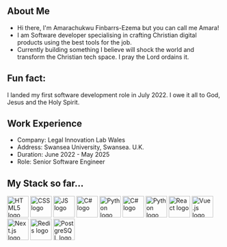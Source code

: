 ## About Me
- Hi there, I'm Amarachukwu Finbarrs-Ezema but you can call me Amara!
- I am Software developer specialising in crafting Christian digital products using the best tools for the job.
- Currently building something I believe will shock the world and transform the Christian tech space. I pray the Lord ordains it.

## Fun fact: 
I landed my first software development role in July 2022. I owe it all to God, Jesus and the Holy Spirit.

## Work Experience
- Company: Legal Innovation Lab Wales
- Address: Swansea University, Swansea. U.K.
- Duration: June 2022 - May 2025
- Role: Senior Software Engineer

## My Stack so far...

<img src="Images\html5-icon.png" alt="HTML5 logo" width="50" height="50" /> <img src="Images\css.png" alt="CSS logo" width="50" height="50" /> <img src="Images\JavaScript-logo.png" alt="JS logo" width="50" height="50" /> <img src="Images\c-logo-4.png" alt="C# logo" width="50" height="50" /> <img src="Images\python-2.png" alt="Python logo" width="50" height="50" /> <img src="Images\Rails.png" alt="C# logo" width="50" height="50" /> <img src="Images\ruby.png" alt="Python logo" width="50" height="50" /> <img src="https://upload.wikimedia.org/wikipedia/commons/a/a7/React-icon.svg" alt="React logo" width="50" height="50" /> <img src="https://upload.wikimedia.org/wikipedia/commons/9/95/Vue.js_Logo_2.svg" alt="Vue.js logo" width="50" height="50" /> <img src="https://upload.wikimedia.org/wikipedia/commons/8/8e/Nextjs-logo.svg" alt="Next.js logo" width="50" height="50" /> <img src="https://upload.wikimedia.org/wikipedia/en/6/6b/Redis_Logo.svg" alt="Redis logo" width="50" height="50" /> <img src="https://upload.wikimedia.org/wikipedia/commons/2/29/Postgresql_elephant.svg" alt="PostgreSQL logo" width="50" height="50" /> 
